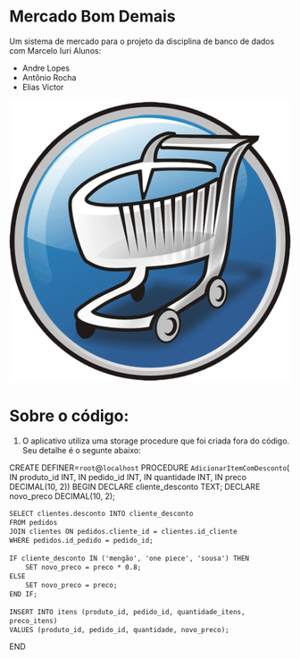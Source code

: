 # **Mercado Bom Demais**

Um sistema de mercado para o projeto da disciplina 
de banco de dados com Marcelo Iuri
Alunos:
- Andre Lopes
- Antônio Rocha
- Elias Victor

![Logo](logo.png)

# **Sobre o código**:

1. O aplicativo utiliza uma storage procedure que foi criada fora do código. Seu detalhe é o segunte abaixo:

CREATE DEFINER=`root`@`localhost` PROCEDURE `AdicionarItemComDesconto`(
 IN produto_id INT,
 IN pedido_id INT,
 IN quantidade INT,
 IN preco DECIMAL(10, 2))
BEGIN
	DECLARE cliente_desconto TEXT;
	DECLARE novo_preco DECIMAL(10, 2);
    
    SELECT clientes.desconto INTO cliente_desconto
    FROM pedidos
    JOIN clientes ON pedidos.cliente_id = clientes.id_cliente
    WHERE pedidos.id_pedido = pedido_id;

    IF cliente_desconto IN ('mengão', 'one piece', 'sousa') THEN
        SET novo_preco = preco * 0.8;
    ELSE
        SET novo_preco = preco;
    END IF;

    INSERT INTO itens (produto_id, pedido_id, quantidade_itens, preco_itens)
    VALUES (produto_id, pedido_id, quantidade, novo_preco);
END




